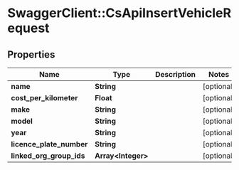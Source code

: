 # SwaggerClient::CsApiInsertVehicleRequest

## Properties
Name | Type | Description | Notes
------------ | ------------- | ------------- | -------------
**name** | **String** |  | [optional] 
**cost_per_kilometer** | **Float** |  | [optional] 
**make** | **String** |  | [optional] 
**model** | **String** |  | [optional] 
**year** | **String** |  | [optional] 
**licence_plate_number** | **String** |  | [optional] 
**linked_org_group_ids** | **Array&lt;Integer&gt;** |  | [optional] 


